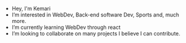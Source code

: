 - Hey, I'm Kemari
- I’m interested in WebDev, Back-end software Dev, Sports and, much more.
- I’m currently learning WebDev through react 
- I’m looking to collaborate on many projects I believe I can contribute. 

<!---
KS-ChenLoy/KS-ChenLoy is a ✨ special ✨ repository because its `README.md` (this file) appears on your GitHub profile.
You can click the Preview link to take a look at your changes.
--->
